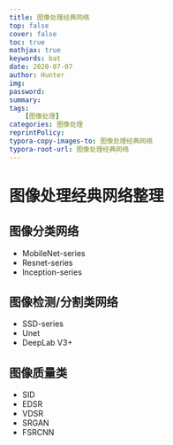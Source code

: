 ```yaml
---
title: 图像处理经典网络
top: false
cover: false
toc: true
mathjax: true
keywords: bat
date: 2020-07-07
author: Hunter
img:
password:
summary:
tags:
	[图像处理]
categories: 图像处理
reprintPolicy:
typora-copy-images-to: 图像处理经典网络
typora-root-url: 图像处理经典网络
---
```

# 图像处理经典网络整理
## 图像分类网络
  - MobileNet-series 
  - Resnet-series
  - Inception-series
## 图像检测/分割类网络
  - SSD-series
  - Unet
  - DeepLab V3+
## 图像质量类
  - SID
  - EDSR
  - VDSR
  - SRGAN
  - FSRCNN

